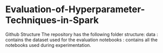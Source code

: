 # Evaluation-of-Hyperparameter-Techniques-in-Spark

Github Structure
The repository has the following folder structure:
  data : contains the dataset used for the evaluation
 notebooks : contains all the notebooks used during experimentation.
